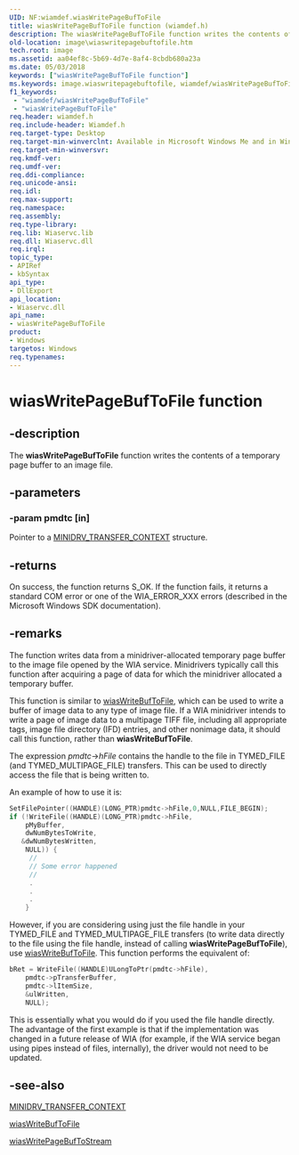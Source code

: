 ```yaml
---
UID: NF:wiamdef.wiasWritePageBufToFile
title: wiasWritePageBufToFile function (wiamdef.h)
description: The wiasWritePageBufToFile function writes the contents of a temporary page buffer to an image file.
old-location: image\wiaswritepagebuftofile.htm
tech.root: image
ms.assetid: aa04ef8c-5b69-4d7e-8af4-8cbdb680a23a
ms.date: 05/03/2018
keywords: ["wiasWritePageBufToFile function"]
ms.keywords: image.wiaswritepagebuftofile, wiamdef/wiasWritePageBufToFile, wiasFncs_1d5b96b4-4737-481a-ae6a-e1ec4e8affef.xml, wiasWritePageBufToFile, wiasWritePageBufToFile function [Imaging Devices]
f1_keywords:
 - "wiamdef/wiasWritePageBufToFile"
 - "wiasWritePageBufToFile"
req.header: wiamdef.h
req.include-header: Wiamdef.h
req.target-type: Desktop
req.target-min-winverclnt: Available in Microsoft Windows Me and in Windows XP and later versions of the Windows operating systems.
req.target-min-winversvr: 
req.kmdf-ver: 
req.umdf-ver: 
req.ddi-compliance: 
req.unicode-ansi: 
req.idl: 
req.max-support: 
req.namespace: 
req.assembly: 
req.type-library: 
req.lib: Wiaservc.lib
req.dll: Wiaservc.dll
req.irql: 
topic_type:
- APIRef
- kbSyntax
api_type:
- DllExport
api_location:
- Wiaservc.dll
api_name:
- wiasWritePageBufToFile
product:
- Windows
targetos: Windows
req.typenames: 
---
```


# wiasWritePageBufToFile function

## -description

The **wiasWritePageBufToFile** function writes the contents of a temporary page buffer to an image file.

## -parameters

### -param pmdtc [in]

Pointer to a [MINIDRV_TRANSFER_CONTEXT](https://docs.microsoft.com/windows-hardware/drivers/ddi/wiamindr_lh/ns-wiamindr_lh-_minidrv_transfer_context) structure.

## -returns

On success, the function returns S_OK. If the function fails, it returns a standard COM error or one of the WIA_ERROR_XXX errors (described in the Microsoft Windows SDK documentation).

## -remarks

The function writes data from a minidriver-allocated temporary page buffer to the image file opened by the WIA service. Minidrivers typically call this function after acquiring a page of data for which the minidriver allocated a temporary buffer.

This function is similar to [wiasWriteBufToFile](https://docs.microsoft.com/windows-hardware/drivers/ddi/wiamdef/nf-wiamdef-wiaswritebuftofile), which can be used to write a buffer of image data to any type of image file. If a WIA minidriver intends to write a page of image data to a multipage TIFF file, including all appropriate tags, image file directory (IFD) entries, and other nonimage data, it should call this function, rather than **wiasWriteBufToFile**.

The expression *pmdtc*->*hFile* contains the handle to the file in TYMED_FILE (and TYMED_MULTIPAGE_FILE) transfers. This can be used to directly access the file that is being written to.

An example of how to use it is:

```cpp
SetFilePointer((HANDLE)(LONG_PTR)pmdtc->hFile,0,NULL,FILE_BEGIN);
if (!WriteFile((HANDLE)(LONG_PTR)pmdtc->hFile,
    pMyBuffer,
    dwNumBytesToWrite,
   &dwNumBytesWritten,
    NULL)) {
     //
     // Some error happened
     //
     .
     .
     .
    }
```

However, if you are considering using just the file handle in your TYMED_FILE and TYMED_MULTIPAGE_FILE transfers (to write data directly to the file using the file handle, instead of calling **wiasWritePageBufToFile**), use [wiasWriteBufToFile](https://docs.microsoft.com/windows-hardware/drivers/ddi/wiamdef/nf-wiamdef-wiaswritebuftofile). This function performs the equivalent of:

```cpp
bRet = WriteFile((HANDLE)ULongToPtr(pmdtc->hFile),
    pmdtc->pTransferBuffer,
    pmdtc->lItemSize,
    &ulWritten,
    NULL);
```

This is essentially what you would do if you used the file handle directly. The advantage of the first example is that if the implementation was changed in a future release of WIA (for example, if the WIA service began using pipes instead of files, internally), the driver would not need to be updated.

## -see-also

[MINIDRV_TRANSFER_CONTEXT](https://docs.microsoft.com/windows-hardware/drivers/ddi/wiamindr_lh/ns-wiamindr_lh-_minidrv_transfer_context)

[wiasWriteBufToFile](https://docs.microsoft.com/windows-hardware/drivers/ddi/wiamdef/nf-wiamdef-wiaswritebuftofile)

[wiasWritePageBufToStream](https://docs.microsoft.com/windows-hardware/drivers/ddi/wiamdef/nf-wiamdef-wiaswritepagebuftostream)
